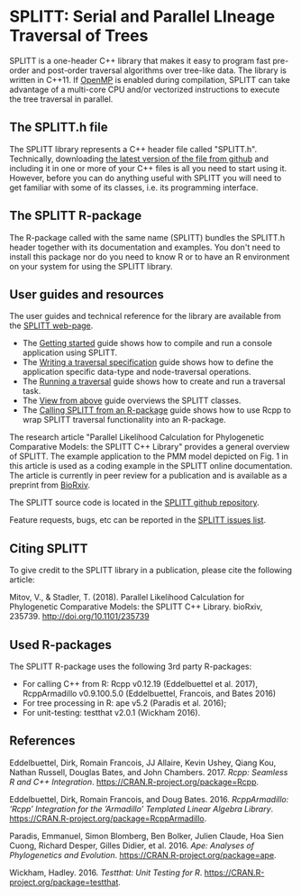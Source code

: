 
<!-- README.md is generated from README.Rmd. Please edit that file -->
SPLITT: Serial and Parallel LIneage Traversal of Trees
======================================================

SPLITT is a one-header C++ library that makes it easy to program fast pre-order and post-order traversal algorithms over tree-like data. The library is written in C++11. If [OpenMP](https://www.openmp.org) is enabled during compilation, SPLITT can take advantage of a multi-core CPU and/or vectorized instructions to execute the tree traversal in parallel.

The SPLITT.h file
-----------------

The SPLITT library represents a C++ header file called "SPLITT.h". Technically, downloading [the latest version of the file from github](https://github.com/venelin/SPLITT/raw/master/src/SPLITT.h) and including it in one or more of your C++ files is all you need to start using it. However, before you can do anything useful with SPLITT you will need to get familiar with some of its classes, i.e. its programming interface.

The SPLITT R-package
--------------------

The R-package called with the same name (SPLITT) bundles the SPLITT.h header together with its documentation and examples. You don't need to install this package nor do you need to know R or to have an R environment on your system for using the SPLITT library.

User guides and resources
-------------------------

The user guides and technical reference for the library are available from the [SPLITT web-page](https://venelin.github.io/SPLITT/index.html).

-   The [Getting started](https://venelin.github.io/SPLITT/articles/SPLITT.html) guide shows how to compile and run a console application using SPLITT.
-   The [Writing a traversal specification](https://venelin.github.io/SPLITT/articles/SPLITTTraversalSpecification.html) guide shows how to define the application specific data-type and node-traversal operations.
-   The [Running a traversal](https://venelin.github.io/SPLITT/articles/SPLITTRunTraversal.html) guide shows how to create and run a traversal task.
-   The [View from above](https://venelin.github.io/SPLITT/articles/SPLITTClasses.html) guide overviews the SPLITT classes.
-   The [Calling SPLITT from an R-package](https://venelin.github.io/SPLITT/articles/SPLITTRcppModules.html) guide shows how to use Rcpp to wrap SPLITT traversal functionality into an R-package.

The research article "Parallel Likelihood Calculation for Phylogenetic Comparative Models: the SPLITT C++ Library" provides a general overview of SPLITT. The example application to the PMM model depicted on Fig. 1 in this article is used as a coding example in the SPLITT online documentation. The article is currently in peer review for a publication and is available as a preprint from [BioRxiv](https://www.biorxiv.org/content/early/2018/10/29/235739).

The SPLITT source code is located in the [SPLITT github repository](https://github.com/venelin/SPLITT).

Feature requests, bugs, etc can be reported in the [SPLITT issues list](https://github.com/venelin/SPLITT/issues).

Citing SPLITT
-------------

To give credit to the SPLITT library in a publication, please cite the following article:

Mitov, V., & Stadler, T. (2018). Parallel Likelihood Calculation for Phylogenetic Comparative Models: the SPLITT C++ Library. bioRxiv, 235739. <http://doi.org/10.1101/235739>

Used R-packages
---------------

The SPLITT R-package uses the following 3rd party R-packages:

-   For calling C++ from R: Rcpp v0.12.19 (Eddelbuettel et al. 2017), RcppArmadillo v0.9.100.5.0 (Eddelbuettel, Francois, and Bates 2016)
-   For tree processing in R: ape v5.2 (Paradis et al. 2016);
-   For unit-testing: testthat v2.0.1 (Wickham 2016).

References
----------

Eddelbuettel, Dirk, Romain Francois, JJ Allaire, Kevin Ushey, Qiang Kou, Nathan Russell, Douglas Bates, and John Chambers. 2017. *Rcpp: Seamless R and C++ Integration*. <https://CRAN.R-project.org/package=Rcpp>.

Eddelbuettel, Dirk, Romain Francois, and Doug Bates. 2016. *RcppArmadillo: ’Rcpp’ Integration for the ’Armadillo’ Templated Linear Algebra Library*. <https://CRAN.R-project.org/package=RcppArmadillo>.

Paradis, Emmanuel, Simon Blomberg, Ben Bolker, Julien Claude, Hoa Sien Cuong, Richard Desper, Gilles Didier, et al. 2016. *Ape: Analyses of Phylogenetics and Evolution*. <https://CRAN.R-project.org/package=ape>.

Wickham, Hadley. 2016. *Testthat: Unit Testing for R*. <https://CRAN.R-project.org/package=testthat>.

